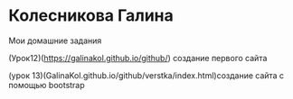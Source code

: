 # Колесникова Галина   

Мои домашние задания


(Урок12)(https://galinakol.github.io/github/) создание первого сайта

(урок 13)(GalinaKol.github.io/github/verstka/index.html)создание сайта с помощью bootstrap
